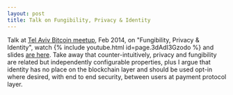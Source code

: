 ```yaml
---
layout: post
title: Talk on Fungibility, Privacy & Identity
---
```


Talk at [Tel Aviv Bitcoin meetup](https://www.meetup.com/bitcoin-il/), Feb 2014, on "Fungibility, Privacy & Identity", watch {% include youtube.html id=page.3dAdI3Gzodo %} and slides [are here]({{site.url}}/files/fungibility.pdf). 
Take away that counter-intuitively, privacy and fungibility are related but independently configurable properties, plus I argue that identity has no place on the blockchain layer and should be used opt-in where desired, with end to end security, between users at payment protocol layer.
